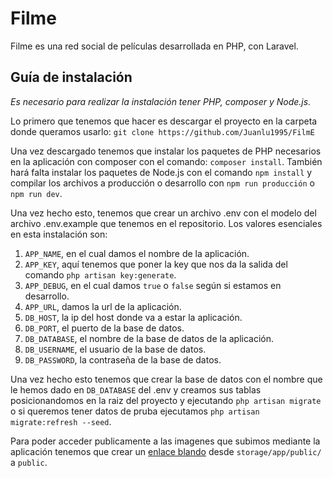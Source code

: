 # Filme

Filme es una red social de películas desarrollada en PHP, con Laravel.

## Guía de instalación

*Es necesario para realizar la instalación tener PHP, composer y Node.js.*

Lo primero que tenemos que hacer es descargar el proyecto en la carpeta donde queramos usarlo: `git clone https://github.com/Juanlu1995/FilmE`

Una vez descargado tenemos que instalar los paquetes de PHP necesarios en la aplicación con composer con el comando: `composer install`.
También hará falta instalar los paquetes de Node.js con el comando `npm install` y compilar los archivos a producción o desarrollo con `npm run producción` o `npm run dev`.

Una vez hecho esto, tenemos que crear un archivo .env con el modelo del archivo .env.example que tenemos en el repositorio. Los valores esenciales en esta instalación son: 
1. `APP_NAME`, en el cual damos el nombre de la aplicación.
2. `APP_KEY`, aquí tenemos que poner la key que nos da la salida del comando `php artisan key:generate`.
3. `APP_DEBUG`, en el cual damos `true` o `false` según si estamos en desarrollo.
4. `APP_URL`, damos la url de la aplicación. 
5. `DB_HOST`, la ip del host donde va a estar la aplicación.
6. `DB_PORT`, el puerto de la base de datos.
7. `DB_DATABASE`, el nombre de la base de datos de la aplicación.
8. `DB_USERNAME`, el usuario de la base de datos.
9. `DB_PASSWORD`, la contraseña de la base de datos.

Una vez hecho esto tenemos que crear la base de datos con el nombre que le hemos dado en `DB_DATABASE` del .env y creamos sus tablas posicionandomos en la raiz del proyecto y ejecutando `php artisan migrate` o si queremos tener datos de pruba ejecutamos `php artisan migrate:refresh --seed`.

Para poder acceder publicamente a las imagenes que subimos mediante la aplicación tenemos que crear un [enlace blando](http://gestiondigitalweb.com/como-crear-un-enlace-simbolico-en-linux/) desde `storage/app/public/` a `public`.
